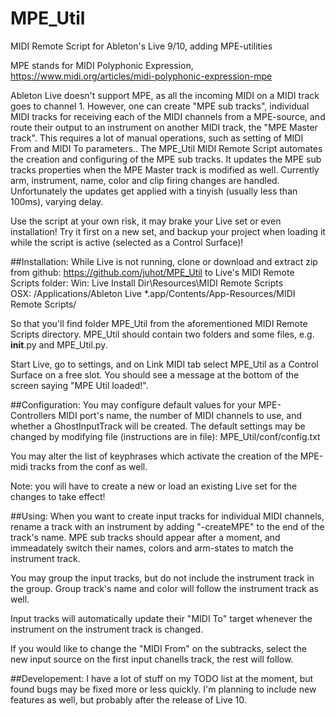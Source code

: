 # MPE_Util
MIDI Remote Script for Ableton's Live 9/10, adding MPE-utilities

MPE stands for MIDI Polyphonic Expression, https://www.midi.org/articles/midi-polyphonic-expression-mpe

Ableton Live doesn't support MPE, as all the incoming MIDI on a MIDI track goes to channel 1. However, one can create
"MPE sub tracks", individual MIDI tracks for receiving each of the MIDI channels from a MPE-source, and route their
output to an instrument on another MIDI track, the "MPE Master track". This requires a lot of manual operations, such as
setting of MIDI From and MIDI To parameters.. The MPE_Util MIDI Remote Script automates the creation and configuring of
the MPE sub tracks. It updates the MPE sub tracks properties when the MPE Master track is modified as well. Currently
arm, instrument, name, color and clip firing changes are handled. Unfortunately the updates get applied with a tinyish
(usually less than 100ms), varying delay.

Use the script at your own risk, it may brake your Live set or even installation! Try it first on a new set, and backup
your project when loading it while the script is active (selected as a Control Surface)!

##Installation:
While Live is not running, clone or download and extract zip from github: https://github.com/juhot/MPE_Util to Live's
MIDI Remote Scripts folder:
Win: Live Install Dir\Resources\MIDI Remote Scripts\
OSX: /Applications/Ableton Live *.app/Contents/App-Resources/MIDI Remote Scripts/

So that you'll find folder MPE_Util from the aforementioned MIDI Remote Scripts directory. MPE_Util should contain two
folders and some files, e.g. __init__.py and MPE_Util.py.

Start Live, go to settings, and on Link MIDI tab select MPE_Util as a Control Surface on a free slot. You should see a
message at the bottom of the screen saying "MPE Util loaded!".

##Configuration:
You may configure default values for your MPE-Controllers MIDI port's name, the number of MIDI channels to use, and
whether a GhostInputTrack will be created. The default settings may be changed by modifying file (instructions are in
file):
MPE_Util/conf/config.txt

You may alter the list of keyphrases which activate the creation of the MPE-midi tracks from the conf as well.

Note: you will have to create a new or load an existing Live set for the changes to take effect!


##Using:
When you want to create input tracks for individual MIDI channels, rename a track with an instrument by adding
"-createMPE" to the end of the track's name. MPE sub tracks should appear after a moment, and immeadately switch their
names, colors and arm-states to match the instrument track.

You may group the input tracks, but do not include the instrument track in the group. Group track's name and color
will follow the instrument track as well.

Input tracks will automatically update their "MIDI To" target whenever the instrument on the instrument track is changed.

If you would like to change the "MIDI From" on the subtracks, select the new input source on the first input chanells
track, the rest will follow.


##Developement:
I have a lot of stuff on my TODO list at the moment, but found bugs may be fixed more or less quickly. I'm planning to
include new features as well, but probably after the release of Live 10.